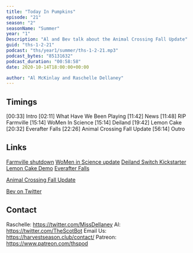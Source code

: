 ```yaml
---
title: "Today In Pumpkins"
episode: "21"
season: "2"
seasonName: "Summer"
year: "1"
Description: "Al and Bev talk about the Animal Crossing Fall Update"
guid: "ths-1-2-21"
podcast: "ths/year1/summer/ths-1-2-21.mp3"
podcast_bytes: "85131632"
podcast_duration: "00:58:58"
date: 2020-10-14T18:00:00+00:00

author: "Al McKinlay and Raschelle Dellaney"
---
```


## Timings

[00:33] Intro
[02:11] What Have We Been Playing
[11:42] News
[11:48] RIP Farmville
[15:14] WoMen In Science
[15:14] Deiland
[19:42] Lemon Cake
[20:32] Everafter Falls
[22:26] Animal Crossing Fall Update
[56:14] Outro

## Links

[Farmville shutdown](https://zyngasupport.helpshift.com/a/farmville/?s=announcements&f=important-announcement&l=en)
[WoMen in Science update](https://twitter.com/LuanaGame/status/1312119093487493120)
[Deiland Switch Kickstarter](https://www.kickstarter.com/projects/chibig/deiland-pocket-planet-edition-take-care-of-your-planet?ref=9420t6)
[Lemon Cake Demo](https://steamcommunity.com/games/1338330/announcements/detail/2903090950657368392)
[Everafter Falls](https://everafterfalls.com/)

[Animal Crossing Fall Update](https://twitter.com/animalcrossing/status/1309478219968655360)

[Bev on Twitter](https://twitter.com/BEVGranger711)

## Contact

Raschelle: https://twitter.com/MissDellaney
Al: https://twitter.com/TheScotBot
Email Us: https://harvestseason.club/contact/
Patreon: https://www.patreon.com/thspod

